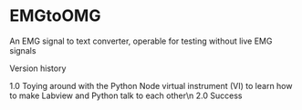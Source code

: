 # EMGtoOMG
An EMG signal to text converter, operable for testing without live EMG signals


Version history

1.0 Toying around with the Python Node virtual instrument (VI) to learn how to make Labview and Python talk to each other\n
2.0 Success
